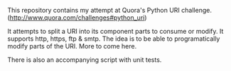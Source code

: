 This repository contains my attempt at Quora's Python URI challenge. (http://www.quora.com/challenges#python_uri)

It attempts to split a URI into its component parts to consume or modify. It supports http, https, ftp & smtp. The idea is to be able to programatically modify parts of the URI. More to come here.

There is also an accompanying script with unit tests.
